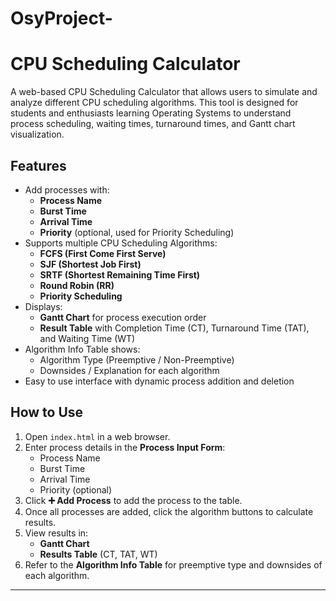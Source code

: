 # OsyProject-
# CPU Scheduling Calculator

A web-based CPU Scheduling Calculator that allows users to simulate and analyze different CPU scheduling algorithms. This tool is designed for students and enthusiasts learning Operating Systems to understand process scheduling, waiting times, turnaround times, and Gantt chart visualization.

## Features

- Add processes with:
  - **Process Name**
  - **Burst Time**
  - **Arrival Time**
  - **Priority** (optional, used for Priority Scheduling)
- Supports multiple CPU Scheduling Algorithms:
  - **FCFS (First Come First Serve)**
  - **SJF (Shortest Job First)**
  - **SRTF (Shortest Remaining Time First)**
  - **Round Robin (RR)**
  - **Priority Scheduling**
- Displays:
  - **Gantt Chart** for process execution order
  - **Result Table** with Completion Time (CT), Turnaround Time (TAT), and Waiting Time (WT)
- Algorithm Info Table shows:
  - Algorithm Type (Preemptive / Non-Preemptive)
  - Downsides / Explanation for each algorithm
- Easy to use interface with dynamic process addition and deletion

## How to Use

1. Open `index.html` in a web browser.
2. Enter process details in the **Process Input Form**:
   - Process Name
   - Burst Time
   - Arrival Time
   - Priority (optional)
3. Click **➕ Add Process** to add the process to the table.
4. Once all processes are added, click the algorithm buttons to calculate results.
5. View results in:
   - **Gantt Chart**
   - **Results Table** (CT, TAT, WT)
6. Refer to the **Algorithm Info Table** for preemptive type and downsides of each algorithm.

---

